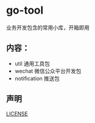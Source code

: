 # go-tool

业务开发包含的常用小库，开箱即用

## 内容：

* util 通用工具包
* wechat 微信公众平台开发包
* notification 推送包

## 声明

[LICENSE](LICENSE)
